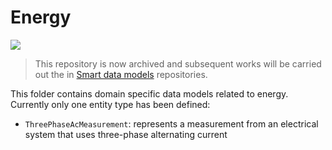 # Energy

![](https://nexus.lab.fiware.org/static/badges/statuses/deprecated.svg)

> This repository is now archived and subsequent works will be carried out the
> in [Smart data models](https://github.com/smart-data-models) repositories.

This folder contains domain specific data models related to energy. Currently
only one entity type has been defined:

-   `ThreePhaseAcMeasurement`: represents a measurement from an electrical
    system that uses three-phase alternating current
